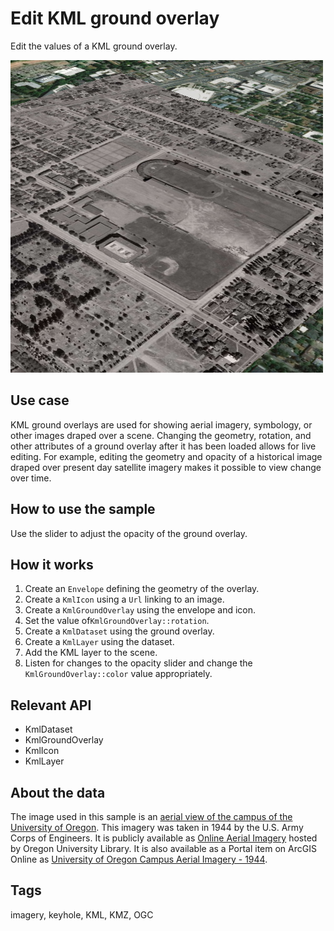 # Edit KML ground overlay

Edit the values of a KML ground overlay.

![](screenshot.png)

## Use case

KML ground overlays are used for showing aerial imagery, symbology, or other images draped over a scene. Changing the geometry, rotation, and other attributes of a ground overlay after it has been loaded allows for live editing.  For example, editing the geometry and opacity of a historical image draped over present day satellite imagery makes it possible to view change over time.

## How to use the sample

Use the slider to adjust the opacity of the ground overlay.

## How it works

1. Create an `Envelope` defining the geometry of the overlay.
2. Create a `KmlIcon` using a `Url` linking to an image.
3. Create a `KmlGroundOverlay` using the envelope and icon.
4. Set the value of`KmlGroundOverlay::rotation`.
5. Create a `KmlDataset` using the ground overlay.
6. Create a `KmlLayer` using the dataset.
7. Add the KML layer to the scene.
8. Listen for changes to the opacity slider and change the `KmlGroundOverlay::color` value appropriately.

## Relevant API

* KmlDataset
* KmlGroundOverlay
* KmlIcon
* KmlLayer

## About the data

The image used in this sample is an [aerial view of the campus of the University of Oregon](https://libapps.s3.amazonaws.com/accounts/55937/images/1944.jpg). This imagery was taken in 1944 by the U.S. Army Corps of Engineers. It is publicly available as [Online Aerial Imagery](https://researchguides.uoregon.edu/online-aerial-photography) hosted by Oregon University Library. It is also available as a Portal item on ArcGIS Online as [University of Oregon Campus Aerial Imagery - 1944](https://arcgisruntime.maps.arcgis.com/home/item.html?id=1f3677c24b2c446e96eaf1099292e83e).

## Tags

imagery, keyhole, KML, KMZ, OGC
